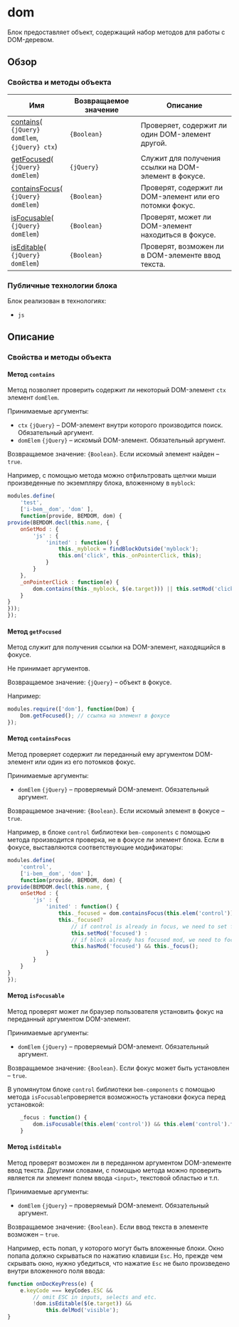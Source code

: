 # dom

Блок предоставляет объект, содержащий набор методов для работы с DOM-деревом. 

## Обзор

### Свойства и методы объекта

| Имя | Возвращаемое значение | Описание |
| -------- | --- | -------- |
| <a href="#fields-contains">contains</a>(<br><code>{jQuery} domElem</code>,<br><code>{jQuery} ctx</code>) | <code>{Boolean}</code> | Проверяет, содержит ли один DOM-элемент другой. |
| <a href="#fields-getFocused">getFocused</a>(<br><code>{jQuery} domElem</code>) | <code>{jQuery}</code> | Служит для получения ссылки на DOM-элемент в фокусе. |
| <a href="#fields-containsFocus">containsFocus</a>(<br><code>{jQuery} domElem</code>) | <code>{Boolean}</code> | Проверят, содержит ли DOM-элемент или его потомки фокус. |
| <a href="#fields-isFocusable">isFocusable</a>(<br><code>{jQuery} domElem</code>) | <code>{Boolean}</code> | Проверят, может ли DOM-элемент находиться в фокусе. |
| <a href="#fields-isEditable">isEditable</a>(<br><code>{jQuery} domElem</code>) | <code>{Boolean}</code> | Проверят, возможен ли в DOM-элементе ввод текста. |

### Публичные технологии блока

Блок реализован в технологиях:

* `js`

## Описание

<a name="fields"></a>
### Свойства и методы объекта

<a name="fields-contains"></a>
#### Метод `contains`

Метод позволяет проверить содержит ли некоторый DOM-элемент `ctx` элемент `domElem`.

Принимаемые аргументы: 

 * `ctx` `{jQuery}` – DOM-элемент внутри которого производится поиск. Обязательный аргумент.
 * `domElem` `{jQuery}` – искомый DOM-элемент. Обязательный аргумент.

Возвращаемое значение: `{Boolean}`. Если искомый элемент найден – `true`.

Например, с помощью метода можно отфильтровать щелчки мыши произведенные по экземпляру блока, вложенному в `myblock`:

```js
modules.define(
    'test',
    ['i-bem__dom', 'dom' ],
    function(provide, BEMDOM, dom) {
provide(BEMDOM.decl(this.name, {
    onSetMod : {
        'js' : {
            'inited' : function() {
                this._myblock = findBlockOutside('myblock');
                this.on('click', this._onPointerClick, this);
            }
        }
    },
    _onPointerClick : function(e) {
        dom.contains(this._myblock, $(e.target))) || this.setMod('clicked');
    } 
}
}));
});
```


<a name="fields-getFocused"></a>
#### Метод `getFocused`

Метод служит для получения ссылки на DOM-элемент, находящийся в фокусе. 

Не принимает аргументов.

Возвращаемое значение: `{jQuery}` – объект в фокусе.

Например:

```js
modules.require(['dom'], function(Dom) {
    Dom.getFocused(); // ссылка на элемент в фокусе
});
```


<a name="fields-containsFocus"></a>
#### Метод `containsFocus` 

Метод проверяет содержит ли переданный ему аргументом DOM-элемент или один из его потомков фокус.

Принимаемые аргументы: 

* `domElem` `{jQuery}` – проверяемый DOM-элемент. Обязательный аргумент.

Возвращаемое значение: `{Boolean}`. Если искомый элемент в фокусе – `true`.

Например, в блоке `control` библиотеки `bem-components` с помощью метода производится проверка, не в фокусе ли элемент блока. Если в фокусе, выставляются соответствующие модификаторы:

```js
modules.define(
    'control',
    ['i-bem__dom', 'dom' ],
    function(provide, BEMDOM, dom) {
provide(BEMDOM.decl(this.name, {
    onSetMod : {
        'js' : {
            'inited' : function() {
                this._focused = dom.containsFocus(this.elem('control'));
                this._focused?
                    // if control is already in focus, we need to set focused mod
                    this.setMod('focused') :
                    // if block already has focused mod, we need to focus control
                    this.hasMod('focused') && this._focus();
            }
        }
    } 
}
});
```


<a name="fields-isFocusable"></a>
#### Метод `isFocusable`

Метод проверят может ли браузер пользователя установить фокус на переданный аргументом DOM-элемент.   

Принимаемые аргументы: 

* `domElem` `{jQuery}` – проверяемый DOM-элемент. Обязательный аргумент.

Возвращаемое значение: `{Boolean}`. Если фокус может быть установлен – `true`.

В упомянутом блоке `control` библиотеки `bem-components` с помощью метода `isFocusable`проверяется возможность установки фокуса перед установкой:

```js
    _focus : function() {
        dom.isFocusable(this.elem('control')) && this.elem('control').focus();
    }  
```


<a name="fields-isEditable"></a>
#### Метод `isEditable`

Метод проверят возможен ли в переданном аргументом DOM-элементе ввод текста. Другими словами, с помощью метода можно проверить является ли элемент полем ввода `<input>`, текстовой областью и т.п.

Принимаемые аргументы: 

* `domElem` `{jQuery}` – проверяемый DOM-элемент. Обязательный аргумент.

Возвращаемое значение: `{Boolean}`. Если ввод текста в элементе возможен – `true`.

Например, есть попап, у которого могут быть вложенные блоки. Окно попапа должно скрываться по нажатию клавиши `Esc`. Но, прежде чем скрывать окно, нужно убедиться, что нажатие `Esc` не было произведено внутри вложенного поля ввода:

```js
function onDocKeyPress(e) {
    e.keyCode === keyCodes.ESC &&
        // omit ESC in inputs, selects and etc.
        !dom.isEditable($(e.target)) &&
            this.delMod('visible');
}
```
